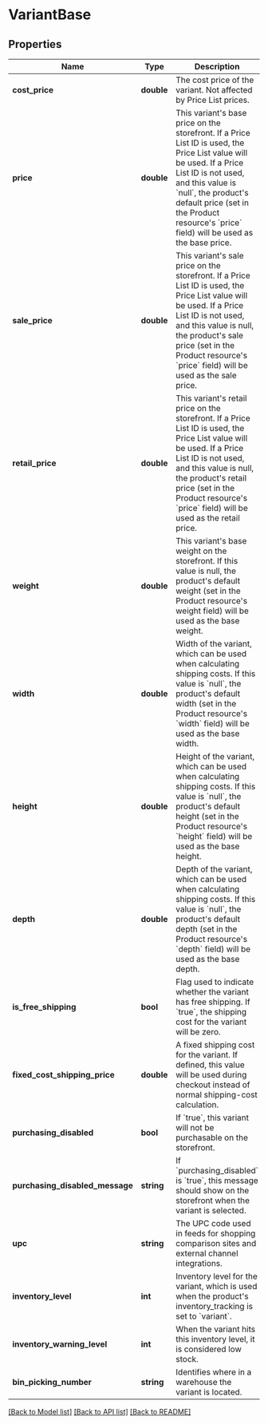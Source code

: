 # VariantBase

## Properties
Name | Type | Description | Notes
------------ | ------------- | ------------- | -------------
**cost_price** | **double** | The cost price of the variant. Not affected by Price List prices. | [optional] 
**price** | **double** | This variant&#39;s base price on the storefront. If a Price List ID is used, the Price List value will be used. If a Price List ID is not used, and this value is &#x60;null&#x60;, the product&#39;s default price (set in the Product resource&#39;s &#x60;price&#x60; field) will be used as the base price. | [optional] 
**sale_price** | **double** | This variant&#39;s sale price on the storefront. If a Price List ID is used, the Price List value will be used. If a Price List ID is not used, and this value is null, the product&#39;s sale price (set in the Product resource&#39;s &#x60;price&#x60; field) will be used as the sale price. | [optional] 
**retail_price** | **double** | This variant&#39;s retail price on the storefront. If a Price List ID is used, the Price List value will be used. If a Price List ID is not used, and this value is null, the product&#39;s retail price (set in the Product resource&#39;s &#x60;price&#x60; field) will be used as the retail price. | [optional] 
**weight** | **double** | This variant&#39;s base weight on the storefront. If this value is null, the product&#39;s default weight (set in the Product resource&#39;s weight field) will be used as the base weight. | [optional] 
**width** | **double** | Width of the variant, which can be used when calculating shipping costs. If this value is &#x60;null&#x60;, the product&#39;s default width (set in the Product resource&#39;s &#x60;width&#x60; field) will be used as the base width. | [optional] 
**height** | **double** | Height of the variant, which can be used when calculating shipping costs. If this value is &#x60;null&#x60;, the product&#39;s default height (set in the Product resource&#39;s &#x60;height&#x60; field) will be used as the base height. | [optional] 
**depth** | **double** | Depth of the variant, which can be used when calculating shipping costs. If this value is &#x60;null&#x60;, the product&#39;s default depth (set in the Product resource&#39;s &#x60;depth&#x60; field) will be used as the base depth. | [optional] 
**is_free_shipping** | **bool** | Flag used to indicate whether the variant has free shipping. If &#x60;true&#x60;, the shipping cost for the variant will be zero. | [optional] 
**fixed_cost_shipping_price** | **double** | A fixed shipping cost for the variant. If defined, this value will be used during checkout instead of normal shipping-cost calculation. | [optional] 
**purchasing_disabled** | **bool** | If &#x60;true&#x60;, this variant will not be purchasable on the storefront. | [optional] 
**purchasing_disabled_message** | **string** | If &#x60;purchasing_disabled&#x60; is &#x60;true&#x60;, this message should show on the storefront when the variant is selected. | [optional] 
**upc** | **string** | The UPC code used in feeds for shopping comparison sites and external channel integrations. | [optional] 
**inventory_level** | **int** | Inventory level for the variant, which is used when the product&#39;s inventory_tracking is set to &#x60;variant&#x60;. | [optional] 
**inventory_warning_level** | **int** | When the variant hits this inventory level, it is considered low stock. | [optional] 
**bin_picking_number** | **string** | Identifies where in a warehouse the variant is located. | [optional] 

[[Back to Model list]](../README.md#documentation-for-models) [[Back to API list]](../README.md#documentation-for-api-endpoints) [[Back to README]](../README.md)


